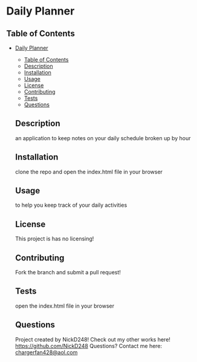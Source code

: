 # Daily Planner  

  ## Table of Contents
- [Daily Planner](#daily-planner)
  - [Table of Contents](#table-of-contents)
  - [Description](#description)
  - [Installation](#installation)
  - [Usage](#usage)
  - [License](#license)
  - [Contributing](#contributing)
  - [Tests](#tests)
  - [Questions](#questions)

  ## Description
  an application to keep notes on your daily schedule broken up by hour
  
  ## Installation
  clone the repo and open the index.html file in your browser
  
  ## Usage
  to help you keep track of your daily activities
  
  ## License
  This project is has no licensing!


  ## Contributing
  Fork the branch and submit a pull request!
  
  ## Tests
  open the index.html file in your browser
  
  ## Questions
  Project created by NickD248!
  Check out my other works here! https://github.com/NickD248
  Questions? Contact me here: chargerfan428@aol.com
  
